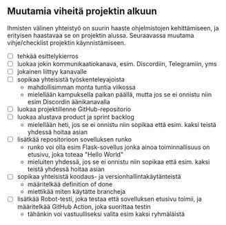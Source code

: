 ## Muutamia viheitä projektin alkuun

Ihmisten välinen yhteistyö on suurin haaste ohjelmistojen kehittämiseen, ja erityisen haastavaa se on projektin alussa. Seuraavassa muutama vihje/checklist projektin käynnistämiseen.

- [ ] tehkää esittelykierros
- [ ] luokaa jokin kommunikaatiokanava, esim. Discordiin, Telegramiin, yms
- [ ] jokainen liittyy kanavalle
- [ ] sopikaa yhteisistä työskenteleyajoista
  - mahdollisimman monta tuntia viikossa
  - mielellään kampuksella paikan päällä, mutta jos se ei onnistu niin esim Discordin äänikanavalla
- [ ] luokaa projektillenne GitHub-repositorio
- [ ] luokaa alustava product ja sprint backlog
  - mielellään heti, jos se ei onnistu niin sopikaa että esim. kaksi teistä yhdessä hoitaa asian
- [ ] lisätkää repositorioon sovelluksen runko
  - runko voi olla esim Flask-sovellus jonka ainoa toiminnallisuus on etusivu, joka toteaa "Hello World"
  - mieluiten yhdessä, jos se ei onnistu niin sopikaa että esim. kaksi teistä yhdessä hoitaa asian
- [ ] sopikaa yhteisistä koodaus- ja versionhallintakäytänteistä
  - määritelkää definition of done
  - miettikää miten käytätte brancheja
- [ ] lisätkää Robot-testi, joka testaa että sovelluksen etusivu toimii, ja määritelkää GitHub Action, joka suorittaa testin
  - tähänkin voi vastuulliseksi valita esim kaksi ryhmäläistä
